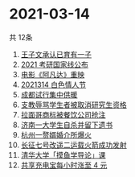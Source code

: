 # 2021-03-14
  共 12条

  <!-- BEGIN -->
  <!-- 最后更新时间:Sun Mar 14 2021 06:10:38 GMT+0000 (Coordinated Universal Time) -->
  1. [王子文承认已育有一子](https://www.zhihu.com/search?q=王子文)
1. [2021 考研国家线公布](https://www.zhihu.com/search?q=考研国家线)
1. [电影《阿凡达》重映](https://www.zhihu.com/search?q=阿凡达)
1. [2021314 白色情人节](https://www.zhihu.com/search?q=白色情人节)
1. [成都试行集中供暖](https://www.zhihu.com/search?q=成都供暖)
1. [支教辱骂学生者被取消研究生资格](https://www.zhihu.com/search?q=大连理工大学支教)
1. [拉面哥商标被餐饮公司抢注](https://www.zhihu.com/search?q=拉面哥)
1. [济南一大学生自杀并留下遗书](https://www.zhihu.com/search?q=济南大学学生自杀)
1. [杭州一赘婿婚介所爆火](https://www.zhihu.com/search?q=赘婿婚介所)
1. [长征七号改遥二运载火箭成功发射](https://www.zhihu.com/search?q=长征七号)
1. [清华大学「摸鱼学导论」课](https://www.zhihu.com/search?q=摸鱼课)
1. [共享充电宝每小时涨至 4 元](https://www.zhihu.com/search?q=共享充电宝)
  <!-- END -->
  